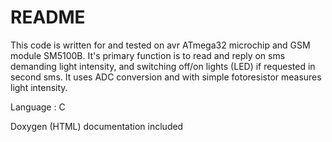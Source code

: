 # README #

This code is written for and tested on avr ATmega32 microchip and GSM module SM5100B.  It's primary function is to read and reply on sms demanding light intensity, and switching off/on lights (LED) if requested in second sms. It uses ADC conversion and with simple fotoresistor measures light intensity.

Language : C 

Doxygen (HTML) documentation included
